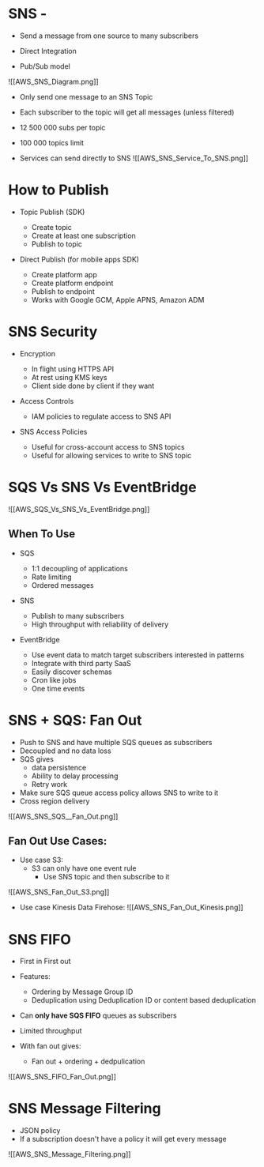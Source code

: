 # SNS - 

- Send a message from one source to many subscribers

- Direct Integration
- Pub/Sub model

![[AWS_SNS_Diagram.png]]

- Only send one message to an SNS Topic
- Each subscriber to the topic will get all messages (unless filtered)
- 12 500 000 subs per topic
- 100 000 topics limit

- Services can send directly to SNS
![[AWS_SNS_Service_To_SNS.png]]



# How to Publish

- Topic Publish (SDK)
	- Create topic
	- Create at least one subscription
	- Publish to topic

- Direct Publish (for mobile apps SDK)
	- Create platform app
	- Create platform endpoint
	- Publish to endpoint
	- Works with Google GCM, Apple APNS, Amazon ADM

# SNS Security

- Encryption
	- In flight using HTTPS API
	- At rest using KMS keys
	- Client side done by client if they want

- Access Controls
	- IAM policies to regulate access to SNS API

- SNS Access Policies
	- Useful for cross-account access to SNS topics
	- Useful for allowing services to write to SNS topic

# SQS Vs SNS Vs EventBridge

![[AWS_SQS_Vs_SNS_Vs_EventBridge.png]]

## When To Use

- SQS
	- 1:1 decoupling of applications
	- Rate limiting
	- Ordered messages

- SNS
	- Publish to many subscribers
	- High throughput with reliability of delivery

- EventBridge
	- Use event data to match target subscribers interested in patterns
	- Integrate with third party SaaS
	- Easily discover schemas
	- Cron like jobs
	- One time events

# SNS + SQS: Fan Out

- Push to SNS and have multiple SQS queues as subscribers
- Decoupled and no data loss
- SQS gives
	- data persistence
	- Ability to delay processing
	- Retry work
- Make sure SQS queue access policy allows SNS to write to it
- Cross region delivery

![[AWS_SNS_SQS__Fan_Out.png]]

## Fan Out Use Cases:

- Use case S3:
	- S3 can only have one event rule
		- Use SNS topic and then subscribe to it

![[AWS_SNS_Fan_Out_S3.png]]

- Use case Kinesis Data Firehose:
![[AWS_SNS_Fan_Out_Kinesis.png]]

# SNS FIFO

- First in First out
- Features:
	- Ordering by Message Group ID
	- Deduplication using Deduplication ID or content based deduplication
- Can **only have SQS FIFO** queues as subscribers
- Limited throughput

- With fan out gives:
	- Fan out + ordering + dedpulication

![[AWS_SNS_FIFO_Fan_Out.png]]

# SNS Message Filtering

- JSON policy
- If a subscription doesn't have a policy it will get every message

![[AWS_SNS_Message_Filtering.png]]

